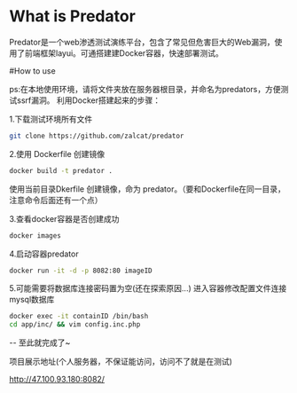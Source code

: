 # What is Predator

Predator是一个web渗透测试演练平台，包含了常见但危害巨大的Web漏洞，使用了前端框架layui。可通搭建建Docker容器，快速部署测试。




#How to use

ps:在本地使用环境，请将文件夹放在服务器根目录，并命名为predators，方便测试ssrf漏洞。
利用Docker搭建起来的步骤：

1.下载测试环境所有文件

```Bash
git clone https://github.com/zalcat/predator
```

2.使用 Dockerfile 创建镜像
```Bash
docker build -t predator .
```
使用当前目录Dkerfile 创建镜像，命为 predator。（要和Dockerfile在同一目录，注意命令后面还有一个点）

3.查看docker容器是否创建成功
```Bash
docker images
```

4.启动容器predator
```Bash
docker run -it -d -p 8082:80 imageID
```

5.可能需要将数据库连接密码置为空(还在探索原因...)
进入容器修改配置文件连接mysql数据库
```Bash
docker exec -it containID /bin/bash
cd app/inc/ && vim config.inc.php
```


-- 至此就完成了~


项目展示地址(个人服务器，不保证能访问，访问不了就是在测试)

http://47.100.93.180:8082/





